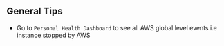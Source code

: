 ## General Tips

- Go to `Personal Health Dashboard` to see all AWS global level events i.e instance stopped by AWS
